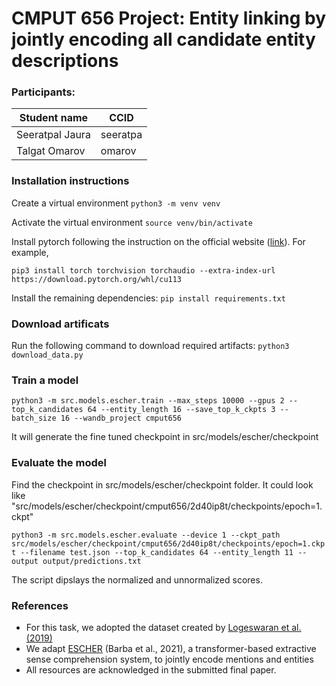 # CMPUT 656 Project:  Entity linking by jointly encoding all candidate entity descriptions

### Participants:
|Student name      | CCID       |
|------------------|------------|
|Seeratpal Jaura   |  seeratpa  |
|Talgat Omarov     |  omarov    |


### Installation instructions
Create a virtual environment
`python3 -m venv venv`

Activate the virtual environment
`source venv/bin/activate`

Install pytorch following the instruction on the official website ([link](https://pytorch.org/get-started/locally/)). For example,

`pip3 install torch torchvision torchaudio --extra-index-url https://download.pytorch.org/whl/cu113`

Install the remaining dependencies:
`pip install requirements.txt`

### Download artificats
Run the following command to download required artifacts:
`python3 download_data.py`

### Train a model
`python3 -m src.models.escher.train --max_steps 10000 --gpus 2 --top_k_candidates 64 --entity_length 16 --save_top_k_ckpts 3 --batch_size 16 --wandb_project cmput656`

It will generate the fine tuned checkpoint in src/models/escher/checkpoint

### Evaluate the model
Find the checkpoint in src/models/escher/checkpoint folder. It could look like 
"src/models/escher/checkpoint/cmput656/2d40ip8t/checkpoints/epoch=1.ckpt"

`python3 -m src.models.escher.evaluate --device 1 --ckpt_path src/models/escher/checkpoint/cmput656/2d40ip8t/checkpoints/epoch=1.ckpt --filename test.json --top_k_candidates 64 --entity_length 11 --output output/predictions.txt`

The script dipslays the normalized and unnormalized scores.


### References
- For this task, we adopted the dataset created by [Logeswaran et al. (2019)](https://aclanthology.org/P19-1335/)
- We adapt [ESCHER](https://github.com/SapienzaNLP/esc) (Barba et al., 2021), a transformer-based extractive sense comprehension system, to jointly encode mentions and entities
- All resources are acknowledged in the submitted final paper.
